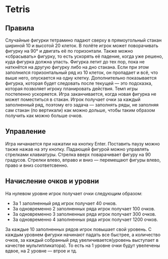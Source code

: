 # Tetris

## Правила
Случайные фигурки тетрамино падают сверху в прямоугольный стакан шириной 10 и высотой 20 клеток. В полёте игрок может поворачивать фигурку на 90° и двигать её по горизонтали. Также можно «сбрасывать» фигурку, то есть ускорять её падение, когда уже решено, куда фигурка должна упасть. Фигурка летит до тех пор, пока не наткнётся на другую фигурку либо на дно стакана. Если при этом заполнился горизонтальный ряд из 10 клеток, он пропадает и всё, что выше него, опускается на одну клетку. Дополнительно показывается фигурка, которая будет следовать после текущей — это подсказка, которая позволяет игроку планировать действия. Темп игры постепенно ускоряется. Игра заканчивается, когда новая фигурка не может поместиться в стакан. Игрок получает очки за каждый заполненный ряд, поэтому его задача — заполнять ряды, не заполняя сам стакан (по вертикали) как можно дольше, чтобы таким образом получить как можно больше очков. 

## Управление
Игра ничанается при нажатии на кнопку Enter. Поставить паузу можно также нажав на эту кнопку.
Падающей фигурой можно управлять стрелками клавиатуры. Стрелка вверх поварачивает фигуру на 90 градусов. Стрелки влево, вправо и вниз — перемещают фигуры влево, право и вниз соответсвенно.

## Начисление очков и уровни
На нулевом уровне игрок получает очки следующим образом:
* За 1 заполненный ряд игрок получает 40 очков.
* За одновременно 2 заполненных ряда игрок получает 100 очков.
* За одновременно 3 заполненных ряда игрок получает 300 очков.
* За одновременно 4 заполненных ряда игрок получает 1200 очков.


За каждые 10 заполненных рядов игрок повышает свой уровень. С каждым уровнем фигурки начинают падать все быстрее, а количество очков, за каждый собранный ряд увеличивается(уровень выступает в качестве мультипликатора).
То есть на 1 уровне очки будут увелечены вдвое, на 2 уровне — втрое и тд. 
